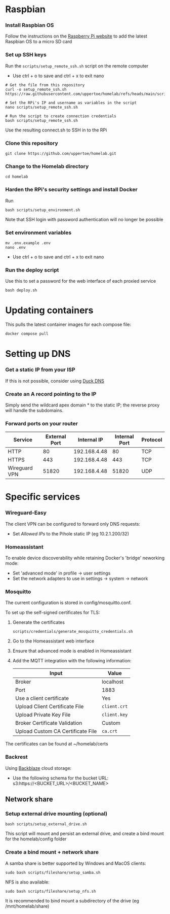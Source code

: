 # Raspbian
### Install Raspbian OS
Follow the instructions on the [Raspberry Pi website](https://www.raspberrypi.com/documentation/computers/getting-started.html#raspberry-pi-imager) to add the latest Raspbian OS to a micro SD card

### Set up SSH keys
Run the `scripts/setup_remote_ssh.sh` script on the remote computer
- Use ctrl + o to save and ctrl + x to exit nano

```
# Get the file from this repository
curl -o setup_remote_ssh.sh https://raw.githubusercontent.com/uppertoe/homelab/refs/heads/main/scripts/setup_remote_ssh.sh

# Set the RPi's IP and username as variables in the script
nano scripts/setup_remote_ssh.sh

# Run the script to create connection credentials
bash scripts/setup_remote_ssh.sh
```

Use the resulting connect.sh to SSH in to the RPi

### Clone this repository
```
git clone https://github.com/uppertoe/homelab.git
```

### Change to the Homelab directory
```
cd homelab
```

### Harden the RPi's security settings and install Docker
Run 
```
bash scripts/setup_environment.sh
```

Note that SSH login with password authentication will no longer be possible

### Set environment variables
```
mv .env.example .env
nano .env
```
- Use ctrl + o to save and ctrl + x to exit nano

### Run the deploy script
Use this to set a password for the web interface of each proxied service

```
bash deploy.sh
```

# Updating containers
This pulls the latest container images for each compose file:

```
docker compose pull
```

# Setting up DNS
### Get a static IP from your ISP
If this is not possible, consider using [Duck DNS](https://www.duckdns.org/)

### Create an A record pointing to the IP
Simply send the wildcard apex domain * to the static IP; the reverse proxy will handle the subdomains.

### Forward ports on your router
| Service | External Port | Internal IP | Internal Port | Protocol |
|---------|---------------|-------------|---------------|----------|
| HTTP | 80 | 192.168.4.48 | 80 | TCP |
| HTTPS | 443 | 192.168.4.48 | 443 | TCP |
| Wireguard VPN | 51820 | 192.168.4.48 | 51820 | UDP |

# Specific services

### Wireguard-Easy
The client VPN can be configured to forward only DNS requests:
- Set *Allowed IPs* to the Pihole static IP (eg 10.2.1.200/32)

### Homeassistant
To enable device discoverability while retaining Docker's 'bridge' neworking mode:
- Set 'advanced mode' in profile -> user settings
- Set the network adapters to use in settings -> system -> network

### Mosquitto
The current configuration is stored in config/mosquitto.conf.

To set up the self-signed certificates for TLS:
1. Generate the certificates
    ```
    scripts/credentials/generate_mosquitto_credentials.sh
    ```
2. Go to the Homeassistant web interface
3. Ensure that advanced mode is enabled in Homeassistant
4. Add the MQTT integration with the following information:

    | **Input**                          | **Value**    |
    |------------------------------------|--------------|
    | Broker                             | localhost    |
    | Port                               | 1883         |
    | Use a client certificate           | Yes          |
    | Upload Client Certificate File     | `client.crt` |
    | Upload Private Key File            | `client.key` |
    | Broker Certificate Validation      | Custom       |
    | Upload Custom CA Certificate File  | `ca.crt`     |

The certificates can be found at ~/homelab/certs

### Backrest

Using [Backblaze](https://www.backblaze.com) cloud storage:
- Use the following schema for the bucket URL: s3:https://<BUCKET_URL>/<BUCKET_NAME>

## Network share

### Setup external drive mounting (optional)
```
bash scripts/setup_external_drive.sh
```
This script will mount and persist an external drive, and create a bind mount for the homelab/config folder

### Create a bind mount + network share
A samba share is better supported by Windows and MacOS clients:
```
sudo bash scripts/fileshare/setup_samba.sh
```
NFS is also available:
```
sudo bash scripts/fileshare/setup_nfs.sh
```


It is recommended to bind mount a subdirectory of the drive (eg /mnt/homelab/share)
